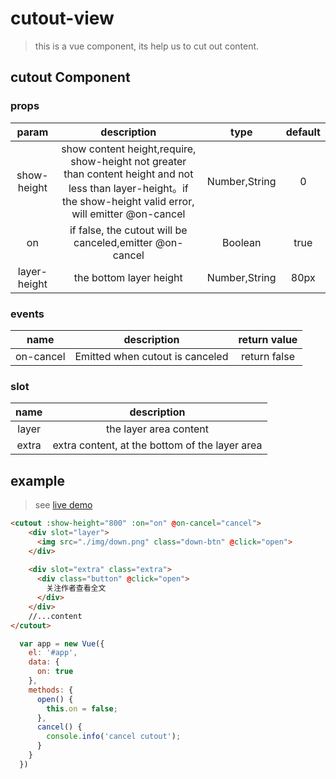 # cutout-view
> this is a vue component, its help us to cut out content.
## cutout Component
### props
| param | description | type | default |
| :-: | :-: | :-: | :-: |
| show-height | show content height,require, show-height not greater than content height and not less than layer-height。if the show-height valid error, will emitter @on-cancel | Number,String | 0 |
| on | if false, the cutout will be canceled,emitter @on-cancel | Boolean | true |
| layer-height | the bottom layer height | Number,String | 80px |

### events
| name | description | return value |
| :-: | :-: | :-: |
| on-cancel | Emitted when cutout is canceled| return false |

### slot
| name | description|
| :-: | :-: |
| layer | the layer area content |
| extra | extra content, at the bottom of the layer area|

## example

>  see [live demo](https://jsfiddle.net/anthinkingcoder/c4guaq1n)
```html
<cutout :show-height="800" :on="on" @on-cancel="cancel">
    <div slot="layer">
      <img src="./img/down.png" class="down-btn" @click="open">
    </div>
    
    <div slot="extra" class="extra">
      <div class="button" @click="open">
        关注作者查看全文
      </div>
    </div>
    //...content
</cutout>
```
```javascript
  var app = new Vue({
    el: '#app',
    data: {
      on: true
    },
    methods: {
      open() {
        this.on = false;
      },
      cancel() {
        console.info('cancel cutout');
      }
    }
  })
```
